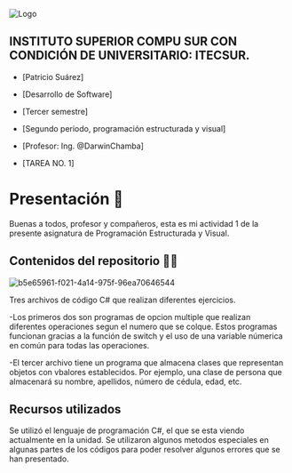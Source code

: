 ![Logo](https://eva.itecsur.edu.ec/pluginfile.php/1/theme_moove/logo/1734238572/Itecsur.png)

## INSTITUTO SUPERIOR COMPU SUR CON CONDICIÓN DE UNIVERSITARIO: ITECSUR.
- [Patricio Suárez]

- [Desarrollo de Software]

- [Tercer semestre]

- [Segundo periodo, programación estructurada y visual]
  
- [Profesor: Ing. @DarwinChamba]

- [TAREA NO. 1]
  

# **Presentación** 🤗
Buenas a todos, profesor y compañeros, esta es mi actividad 1 de la presente asignatura de Programación Estructurada y Visual.


## **Contenidos del repositorio** 🐱‍💻
![b5e65961-f021-4a14-975f-96ea70646544](https://github.com/user-attachments/assets/3f167454-4edd-4bcb-844a-abcdc7ec3f16)

Tres archivos de código C# que realizan diferentes ejercicios.

-Los primeros dos son programas de opcion multiple que realizan diferentes operaciones segun el numero que se colque. Estos programas funcionan gracias a la función de switch y el uso de una variable númerica en común para todas las operaciones.

-El tercer archivo tiene un programa que almacena clases que representan objetos con vbalores establecidos. Por ejemplo, una clase de persona que almacenará su nombre, apellidos, número de cédula, edad, etc.

## **Recursos utilizados** 

Se utilizó el lenguaje de programación C#, el que se esta viendo actualmente en la unidad. Se utilizaron algunos metodos especiales en algunas partes de los códigos para poder resolver algunos errores que se han presentado.


